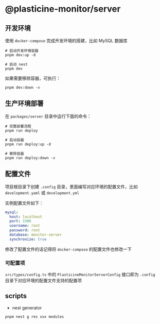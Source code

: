 # @plasticine-monitor/server

## 开发环境

使用 `docker-compose` 完成开发环境的搭建，比如 MySQL 数据库

```shell
# 启动开发环境容器
pnpm dev:up -d

# 启动 nest
pnpm dev
```

如果需要移除容器，可执行：

```shell
pnpm dev:down -v
```

## 生产环境部署

在 `packages/server` 目录中运行下面的命令：

```shell
# 完整部署流程
pnpm run deploy

# 启动容器
pnpm run deploy:up -d

# 移除容器
pnpm run deploy:down -v
```

## 配置文件

项目根目录下创建 `.config` 目录，里面编写对应环境的配置文件，比如 `development.yaml` 或 `development.yml`

实例配置文件如下：

```yaml
mysql:
  host: localhost
  port: 3306
  username: root
  password: root
  database: monitor-server
  synchronize: true
```

修改了配置文件的话记得将 `docker-compose` 的配置文件也修改一下

### 可配置项

`src/types/config.ts` 中的 `PlasticineMonitorServerConfig` 接口即为 `.config` 目录下对应环境的配置文件支持的配置项

## scripts

- nest generator

```shell
pnpm nest g res xxx modules
```
